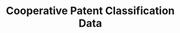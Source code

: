 ---
bigquery: https://console.cloud.google.com/bigquery?p=patents-public-data&d=cpc&page=dataset
citation: '“Cooperative Patent Classification” by the EPO and USPTO, for public use. '
contributors: EPO, USPTO
cost: None
description: Cooperative Patent Classification Data contains the scheme and definitions
  of the Cooperative Patent Classification system for classifying patent documents.
  The CPC is the result of a partnership between the EPO and the USPTO in their joint
  effort to develop a common, internationally compatible classification system for
  technical documents, in particular patent publications, which will be used by both
  offices in the patent granting process
documentation: https://www.cooperativepatentclassification.org/cpcSchemeAndDefinitions
last_edit: 04/07/2022, 20:44:02
location: https://www.cooperativepatentclassification.org/index
maintained_by: USPTO, EPO
schema_fields:
- definition
- notAllocatable
- applicationReferences
- application_references
- informativeReferences
- symbol
- residualReferences
- dateRevised
- limitingReferences
- synonyms
- level
- title_full
- children
- child_groups
- sizeCache
- glossary
- childGroups
- breakdownCode
- title_part
- additional_only
- limiting_references
- status
- not_allocatable
- residual_references
- ipcConcordant
- breakdown_code
- parents
- date_revised
- informative_references
- titleFull
- ipc_concordant
- titlePart
shortname: cooperative_patent_classification
tags:
- patents
- science
title: Cooperative Patent Classification Data
uuid: 984374a7-16e9-4b35-9445-458daceb01bf
---